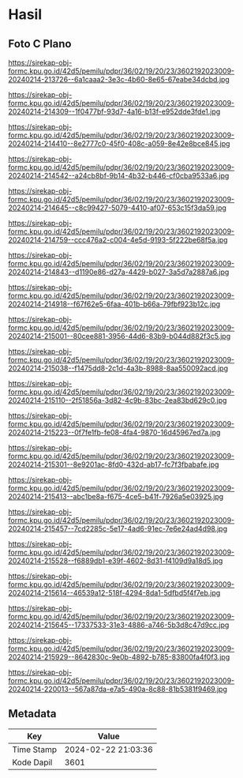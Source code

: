 # Hasil

## Foto C Plano

https://sirekap-obj-formc.kpu.go.id/42d5/pemilu/pdpr/36/02/19/20/23/3602192023009-20240214-213726--6a1caaa2-3e3c-4b60-8e65-67eabe34dcbd.jpg

https://sirekap-obj-formc.kpu.go.id/42d5/pemilu/pdpr/36/02/19/20/23/3602192023009-20240214-214309--1f0477bf-93d7-4a16-b13f-e952dde3fde1.jpg

https://sirekap-obj-formc.kpu.go.id/42d5/pemilu/pdpr/36/02/19/20/23/3602192023009-20240214-214410--8e2777c0-45f0-408c-a059-8e42e8bce845.jpg

https://sirekap-obj-formc.kpu.go.id/42d5/pemilu/pdpr/36/02/19/20/23/3602192023009-20240214-214542--a24cb8bf-9b14-4b32-b446-cf0cba9533a6.jpg

https://sirekap-obj-formc.kpu.go.id/42d5/pemilu/pdpr/36/02/19/20/23/3602192023009-20240214-214645--c8c99427-5079-4410-af07-653c15f3da59.jpg

https://sirekap-obj-formc.kpu.go.id/42d5/pemilu/pdpr/36/02/19/20/23/3602192023009-20240214-214759--ccc476a2-c004-4e5d-9193-5f222be68f5a.jpg

https://sirekap-obj-formc.kpu.go.id/42d5/pemilu/pdpr/36/02/19/20/23/3602192023009-20240214-214843--d1190e86-d27a-4429-b027-3a5d7a2887a6.jpg

https://sirekap-obj-formc.kpu.go.id/42d5/pemilu/pdpr/36/02/19/20/23/3602192023009-20240214-214918--f67f62e5-6faa-401b-b66a-79fbf923b12c.jpg

https://sirekap-obj-formc.kpu.go.id/42d5/pemilu/pdpr/36/02/19/20/23/3602192023009-20240214-215001--80cee881-3956-44d6-83b9-b044d882f3c5.jpg

https://sirekap-obj-formc.kpu.go.id/42d5/pemilu/pdpr/36/02/19/20/23/3602192023009-20240214-215038--f1475dd8-2c1d-4a3b-8988-8aa550092acd.jpg

https://sirekap-obj-formc.kpu.go.id/42d5/pemilu/pdpr/36/02/19/20/23/3602192023009-20240214-215110--2f51856a-3d82-4c9b-83bc-2ea83bd629c0.jpg

https://sirekap-obj-formc.kpu.go.id/42d5/pemilu/pdpr/36/02/19/20/23/3602192023009-20240214-215223--0f7fe1fb-fe08-4fa4-9870-16d45967ed7a.jpg

https://sirekap-obj-formc.kpu.go.id/42d5/pemilu/pdpr/36/02/19/20/23/3602192023009-20240214-215301--8e9201ac-8fd0-432d-ab17-fc7f3fbabafe.jpg

https://sirekap-obj-formc.kpu.go.id/42d5/pemilu/pdpr/36/02/19/20/23/3602192023009-20240214-215413--abc1be8a-f675-4ce5-b41f-7926a5e03925.jpg

https://sirekap-obj-formc.kpu.go.id/42d5/pemilu/pdpr/36/02/19/20/23/3602192023009-20240214-215457--7cd2285c-5e17-4ad6-91ec-7e6e24ad4d98.jpg

https://sirekap-obj-formc.kpu.go.id/42d5/pemilu/pdpr/36/02/19/20/23/3602192023009-20240214-215528--f6889db1-e39f-4602-8d31-f4109d9a18d5.jpg

https://sirekap-obj-formc.kpu.go.id/42d5/pemilu/pdpr/36/02/19/20/23/3602192023009-20240214-215614--46539a12-518f-4294-8da1-5dfbd5f4f7eb.jpg

https://sirekap-obj-formc.kpu.go.id/42d5/pemilu/pdpr/36/02/19/20/23/3602192023009-20240214-215645--17337533-31e3-4886-a746-5b3d8c47d9cc.jpg

https://sirekap-obj-formc.kpu.go.id/42d5/pemilu/pdpr/36/02/19/20/23/3602192023009-20240214-215929--8642830c-9e0b-4892-b785-83800fa4f0f3.jpg

https://sirekap-obj-formc.kpu.go.id/42d5/pemilu/pdpr/36/02/19/20/23/3602192023009-20240214-220013--567a87da-e7a5-490a-8c88-81b5381f9469.jpg


## Metadata

| Key        | Value               |
| ---------- | ------------------- |
| Time Stamp | 2024-02-22 21:03:36 |
| Kode Dapil | 3601                |




